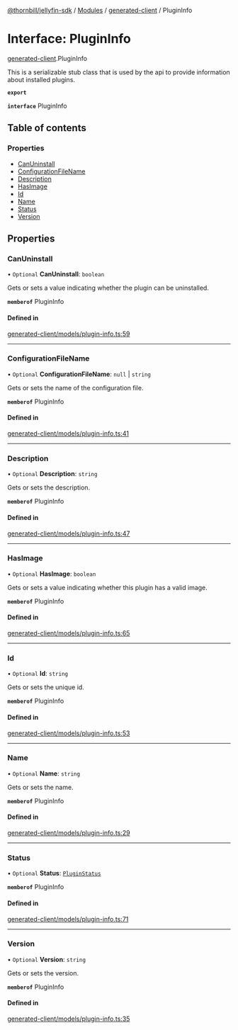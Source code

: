 [@thornbill/jellyfin-sdk](../README.md) / [Modules](../modules.md) / [generated-client](../modules/generated_client.md) / PluginInfo

# Interface: PluginInfo

[generated-client](../modules/generated_client.md).PluginInfo

This is a serializable stub class that is used by the api to provide information about installed plugins.

**`export`**

**`interface`** PluginInfo

## Table of contents

### Properties

- [CanUninstall](generated_client.PluginInfo.md#canuninstall)
- [ConfigurationFileName](generated_client.PluginInfo.md#configurationfilename)
- [Description](generated_client.PluginInfo.md#description)
- [HasImage](generated_client.PluginInfo.md#hasimage)
- [Id](generated_client.PluginInfo.md#id)
- [Name](generated_client.PluginInfo.md#name)
- [Status](generated_client.PluginInfo.md#status)
- [Version](generated_client.PluginInfo.md#version)

## Properties

### CanUninstall

• `Optional` **CanUninstall**: `boolean`

Gets or sets a value indicating whether the plugin can be uninstalled.

**`memberof`** PluginInfo

#### Defined in

[generated-client/models/plugin-info.ts:59](https://github.com/jellyfin/jellyfin-sdk-typescript/blob/7402732/src/generated-client/models/plugin-info.ts#L59)

___

### ConfigurationFileName

• `Optional` **ConfigurationFileName**: ``null`` \| `string`

Gets or sets the name of the configuration file.

**`memberof`** PluginInfo

#### Defined in

[generated-client/models/plugin-info.ts:41](https://github.com/jellyfin/jellyfin-sdk-typescript/blob/7402732/src/generated-client/models/plugin-info.ts#L41)

___

### Description

• `Optional` **Description**: `string`

Gets or sets the description.

**`memberof`** PluginInfo

#### Defined in

[generated-client/models/plugin-info.ts:47](https://github.com/jellyfin/jellyfin-sdk-typescript/blob/7402732/src/generated-client/models/plugin-info.ts#L47)

___

### HasImage

• `Optional` **HasImage**: `boolean`

Gets or sets a value indicating whether this plugin has a valid image.

**`memberof`** PluginInfo

#### Defined in

[generated-client/models/plugin-info.ts:65](https://github.com/jellyfin/jellyfin-sdk-typescript/blob/7402732/src/generated-client/models/plugin-info.ts#L65)

___

### Id

• `Optional` **Id**: `string`

Gets or sets the unique id.

**`memberof`** PluginInfo

#### Defined in

[generated-client/models/plugin-info.ts:53](https://github.com/jellyfin/jellyfin-sdk-typescript/blob/7402732/src/generated-client/models/plugin-info.ts#L53)

___

### Name

• `Optional` **Name**: `string`

Gets or sets the name.

**`memberof`** PluginInfo

#### Defined in

[generated-client/models/plugin-info.ts:29](https://github.com/jellyfin/jellyfin-sdk-typescript/blob/7402732/src/generated-client/models/plugin-info.ts#L29)

___

### Status

• `Optional` **Status**: [`PluginStatus`](../enums/generated_client.PluginStatus.md)

**`memberof`** PluginInfo

#### Defined in

[generated-client/models/plugin-info.ts:71](https://github.com/jellyfin/jellyfin-sdk-typescript/blob/7402732/src/generated-client/models/plugin-info.ts#L71)

___

### Version

• `Optional` **Version**: `string`

Gets or sets the version.

**`memberof`** PluginInfo

#### Defined in

[generated-client/models/plugin-info.ts:35](https://github.com/jellyfin/jellyfin-sdk-typescript/blob/7402732/src/generated-client/models/plugin-info.ts#L35)
